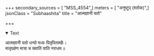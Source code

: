 +++
secondary_sources = [ "MSS_4554",]
meters = [ "अनुष्टुप् (श्लोक)",]
jsonClass = "Subhaashita"
title = "आत्मज्ञानी यतो"

+++

<details open><summary>Text</summary>

आत्मज्ञानी यतो धन्यो मध्यः पितृपितामहैः।  
मातृपक्षेण मात्रा च ख्यातिं याति नराधमः॥
</details>
